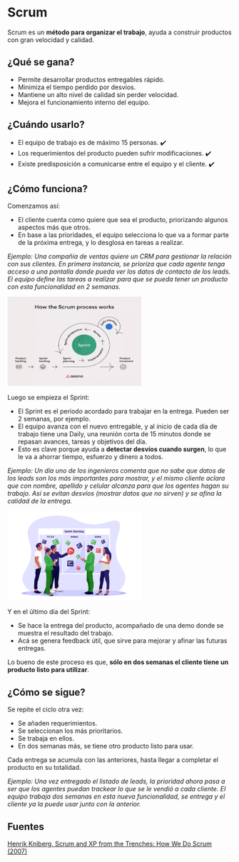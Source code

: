 # Scrum

Scrum es un **método para organizar el trabajo**, ayuda a construir productos con gran velocidad y calidad.

## ¿Qué se gana?

* Permite desarrollar productos entregables rápido.
* Minimiza el tiempo perdido por desvios.
* Mantiene un alto nivel de calidad sin perder velocidad.
* Mejora el funcionamiento interno del equipo.

## ¿Cuándo usarlo?

* El equipo de trabajo es de máximo 15 personas. ✔️
* Los requerimientos del producto pueden sufrir modificaciones. ✔️
* Existe predisposición a comunicarse entre el equipo y el cliente. ✔️

## ¿Cómo funciona?

Comenzamos así:
* El cliente cuenta como quiere que sea el producto, priorizando algunos aspectos más que otros.
* En base a las prioridades, el equipo selecciona lo que va a formar parte de la próxima entrega, y lo desglosa en tareas a realizar.

*Ejemplo: Una compañía de ventas quiere un CRM para gestionar la relación con sus clientes. En primera instancia, se prioriza que cada agente tenga acceso a una pantalla donde pueda ver los datos de contacto de los leads. El equipo define las tareas a realizar para que se pueda tener un producto con esta funcionalidad en 2 semanas.*

<img alt="Scrum events" src="../assets/images/scrum-events.jpg" width="300" height="200">

Luego se empieza el Sprint:
* El Sprint es el periodo acordado para trabajar en la entrega. Pueden ser 2 semanas, por ejemplo.
* El equipo avanza con el nuevo entregable, y al inicio de cada día de trabajo tiene una Daily, una reunión corta de 15 minutos donde se repasan avances, tareas y objetivos del día.
* Esto es clave porque ayuda a **detectar desvíos cuando surgen**, lo que le va a ahorrar tiempo, esfuerzo y dinero a todos.

*Ejemplo: Un día uno de los ingenieros comenta que no sabe que datos de los leads son los más importantes para mostrar, y el mismo cliente aclara que con nombre, apellido y celular alcanza para que los agentes hagan su trabajo. Así se evitan desvíos (mostrar datos que no sirven) y se afina la calidad de la entrega.*

<img alt="Scrum daily" src="../assets/images/scrum-daily.jpg" width="300" height="200">

Y en el último día del Sprint:
* Se hace la entrega del producto, acompañado de una demo donde se muestra el resultado del trabajo.
* Acá se genera feedback útil, que sirve para mejorar y afinar las futuras entregas.

Lo bueno de este proceso es que, **sólo en dos semanas el cliente tiene un producto listo para utilizar**.

## ¿Cómo se sigue?

Se repite el ciclo otra vez:
* Se añaden requerimientos.
* Se seleccionan los más prioritarios.
* Se trabaja en ellos.
* En dos semanas más, se tiene otro producto listo para usar.

Cada entrega se acumula con las anteriores, hasta llegar a completar el producto en su totalidad.

*Ejemplo: Una vez entregado el listado de leads, la prioridad ahora pasa a ser que los agentes puedan trackear lo que se le vendió a cada cliente. El equipo trabaja dos semanas en esta nueva funcionalidad, se entrega y el cliente ya la puede usar junto con la anterior.*

## Fuentes
[Henrik Kniberg, Scrum and XP from the Trenches: How We Do Scrum (2007)](https://www.agileleanhouse.com/lib/lib/People/HenrikKniberg/ScrumAndXpFromTheTrenchesonline07-31.pdf)
